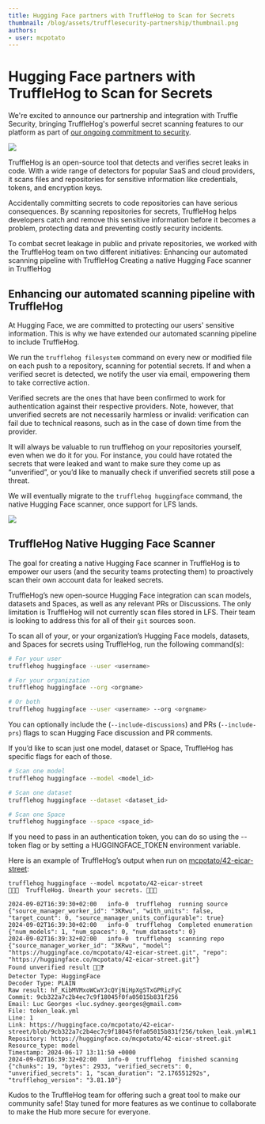 ```yaml
---
title: Hugging Face partners with TruffleHog to Scan for Secrets
thumbnail: /blog/assets/trufflesecurity-partnership/thumbnail.png
authors:
- user: mcpotato
---
```


# Hugging Face partners with TruffleHog to Scan for Secrets

We're excited to announce our partnership and integration with Truffle Security, bringing TruffleHog's powerful secret scanning features to our platform as part of [our ongoing commitment to security](https://huggingface.co/blog/2024-security-features).

<img class="block" src="https://huggingface.co/datasets/huggingface/documentation-images/resolve/main/blog/trufflesecurity-partnership/truffle_security_landing_page.png"/>

TruffleHog is an open-source tool that detects and verifies secret leaks in code. With a wide range of detectors for popular SaaS and cloud providers, it scans files and repositories for sensitive information like credentials, tokens, and encryption keys.

Accidentally committing secrets to code repositories can have serious consequences. By scanning repositories for secrets, TruffleHog helps developers catch and remove this sensitive information before it becomes a problem, protecting data and preventing costly security incidents.

To combat secret leakage in public and private repositories, we worked with the TruffleHog team on two different initiatives:
Enhancing our automated scanning pipeline with TruffleHog
Creating a native Hugging Face scanner in TruffleHog

## Enhancing our automated scanning pipeline with TruffleHog

At Hugging Face, we are committed to protecting our users' sensitive information. This is why we have extended our automated scanning pipeline to include TruffleHog.

We run the `trufflehog filesystem` command on every new or modified file on each push to a repository, scanning for potential secrets. If and when a verified secret is detected, we notify the user via email, empowering them to take corrective action.

Verified secrets are the ones that have been confirmed to work for authentication against their respective providers. Note, however, that unverified secrets are not necessarily harmless or invalid: verification can fail due to technical reasons, such as in the case of down time from the provider.

It will always be valuable to run trufflehog on your repositories yourself, even when we do it for you. For instance, you could have rotated the secrets that were leaked and want to make sure they come up as “unverified”, or you’d like to manually check if unverified secrets still pose a threat.

We will eventually migrate to the `trufflehog huggingface` command, the native Hugging Face scanner, once support for LFS lands.

<img class="block" src="https://huggingface.co/datasets/huggingface/documentation-images/resolve/main/hub/token-leak-email-example.png"/>

## TruffleHog Native Hugging Face Scanner

The goal for creating a native Hugging Face scanner in TruffleHog is to empower our users (and the security teams protecting them) to proactively scan their own account data for leaked secrets.

TruffleHog’s new open-source Hugging Face integration can scan models, datasets and Spaces, as well as any relevant PRs or Discussions. The only limitation is TruffleHog will not currently scan files stored in LFS. Their team is looking to address this for all of their `git` sources soon. 

To scan all of your, or your organization’s Hugging Face models, datasets, and Spaces for secrets using TruffleHog, run the following command(s):

```sh
# For your user
trufflehog huggingface --user <username>

# For your organization
trufflehog huggingface --org <orgname>

# Or both
trufflehog huggingface --user <username> --org <orgname>
```

You can optionally include the (`--include-discussions`) and PRs (`--include-prs`) flags to scan Hugging Face discussion and PR comments.

If you’d like to scan just one model, dataset or Space, TruffleHog has specific flags for each of those.

```sh
# Scan one model
trufflehog huggingface --model <model_id>

# Scan one dataset
trufflehog huggingface --dataset <dataset_id>

# Scan one Space
trufflehog huggingface --space <space_id>
```

If you need to pass in an authentication token, you can do so using the --token flag or by setting a HUGGINGFACE_TOKEN environment variable.

Here is an example of TruffleHog’s output when run on [mcpotato/42-eicar-street](https://huggingface.co/mcpotato/42-eicar-street):

```
trufflehog huggingface --model mcpotato/42-eicar-street
🐷🔑🐷  TruffleHog. Unearth your secrets. 🐷🔑🐷

2024-09-02T16:39:30+02:00	info-0	trufflehog	running source	{"source_manager_worker_id": "3KRwu", "with_units": false, "target_count": 0, "source_manager_units_configurable": true}
2024-09-02T16:39:30+02:00	info-0	trufflehog	Completed enumeration	{"num_models": 1, "num_spaces": 0, "num_datasets": 0}
2024-09-02T16:39:32+02:00	info-0	trufflehog	scanning repo	{"source_manager_worker_id": "3KRwu", "model": "https://huggingface.co/mcpotato/42-eicar-street.git", "repo": "https://huggingface.co/mcpotato/42-eicar-street.git"}
Found unverified result 🐷🔑❓
Detector Type: HuggingFace
Decoder Type: PLAIN
Raw result: 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
Commit: 9cb322a7c2b4ec7c9f18045f0fa05015b831f256
Email: Luc Georges <luc.sydney.georges@gmail.com>
File: token_leak.yml
Line: 1
Link: https://huggingface.co/mcpotato/42-eicar-street/blob/9cb322a7c2b4ec7c9f18045f0fa05015b831f256/token_leak.yml#L1
Repository: https://huggingface.co/mcpotato/42-eicar-street.git
Resource_type: model
Timestamp: 2024-06-17 13:11:50 +0000
2024-09-02T16:39:32+02:00	info-0	trufflehog	finished scanning	{"chunks": 19, "bytes": 2933, "verified_secrets": 0, "unverified_secrets": 1, "scan_duration": "2.176551292s", "trufflehog_version": "3.81.10"}
```
Kudos to the TruffleHog team for offering such a great tool to make our community safe! Stay tuned for more features as we continue to collaborate to make the Hub more secure for everyone.

